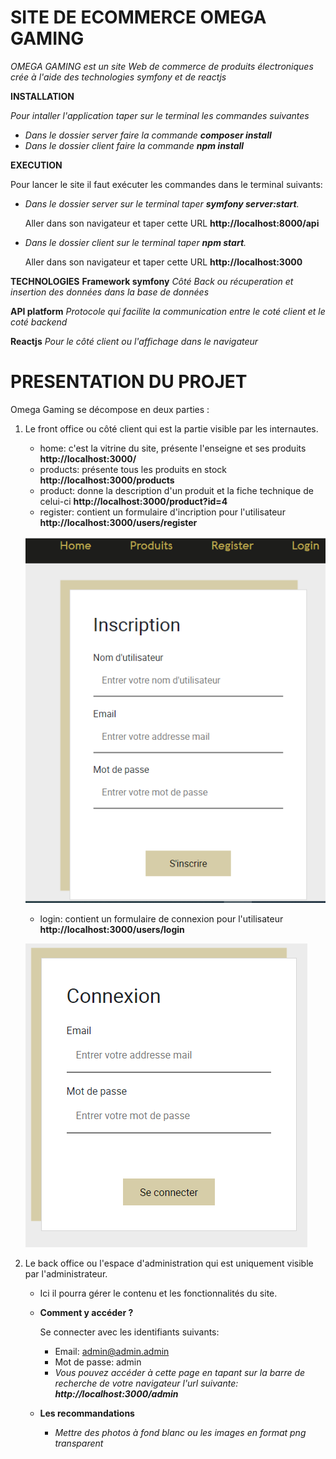 # SITE DE ECOMMERCE OMEGA GAMING

*OMEGA GAMING est un site Web de commerce de produits électroniques crée à l'aide des technologies symfony et de reactjs*


**INSTALLATION**

_Pour intaller l'application taper sur le terminal les commandes suivantes_
- _Dans le dossier server faire la commande **composer install**_
- _Dans le dossier client faire la commande **npm install**_

**EXECUTION**

Pour lancer le site il faut exécuter les commandes dans le terminal suivants:
- _Dans le dossier server sur le terminal taper **symfony server:start**._ 

    Aller dans son navigateur  et taper cette URL **http://localhost:8000/api**
- _Dans le dossier client sur le terminal taper **npm start**._ 

    Aller dans son navigateur  et taper cette URL **http://localhost:3000**

**TECHNOLOGIES**
**Framework symfony** 
_Côté  Back ou récuperation et insertion des données dans la base de données_

**API platform** 
_Protocole qui facilite la communication entre le coté client et le coté backend_

**Reactjs** 
_Pour le côté  client ou l'affichage dans le navigateur_




# PRESENTATION DU PROJET

Omega Gaming se décompose en deux parties :
1. Le front office ou côté client qui est la partie visible par les internautes.
    - home: c'est la vitrine du site, présente l'enseigne et ses produits **http://localhost:3000/**
    - products: présente tous les produits en stock **http://localhost:3000/products**
    - product: donne la description d'un produit et la fiche technique de celui-ci **http://localhost:3000/product?id=4**
    - register: contient un formulaire d'incription pour l'utilisateur **http://localhost:3000/users/register**



    ![register](./register.PNG)

    - login: contient un formulaire de connexion pour l'utilisateur **http://localhost:3000/users/login**




    ![login](./login.PNG)


2. Le back office ou l'espace d'administration qui est uniquement visible par l'administrateur.
    - Ici il pourra gérer le contenu et les fonctionnalités du site.
    
    - **Comment y accéder ?**
        
        Se connecter avec les identifiants suivants:
        - Email: admin@admin.admin
        - Mot de passe: admin
        - _Vous pouvez accéder à cette page en tapant sur la barre de recherche de votre navigateur l'url  suivante:  **http://localhost:3000/admin**_

    - **Les recommandations**
       - _Mettre des photos à fond blanc ou les images en format png transparent_




